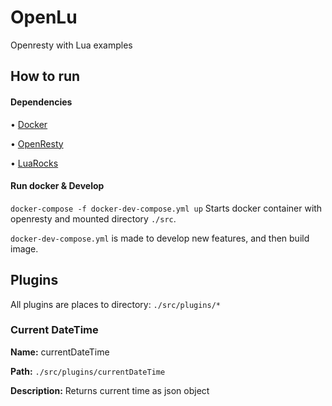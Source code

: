 # OpenLu

Openresty with Lua examples

## How to run

#### Dependencies
 • [Docker](https://www.docker.com/)
 
 • [OpenResty](https://openresty.org/en/)
 
 • [LuaRocks](https://luarocks.org/)

#### Run docker & Develop
`docker-compose -f docker-dev-compose.yml up`
Starts docker container with openresty and mounted directory `./src`.

`docker-dev-compose.yml` is made to develop new features, and then build image.

## Plugins
All plugins are places to directory: `./src/plugins/*`


### Current DateTime
**Name:** currentDateTime

**Path:** `./src/plugins/currentDateTime`

**Description:** Returns current time as json object
